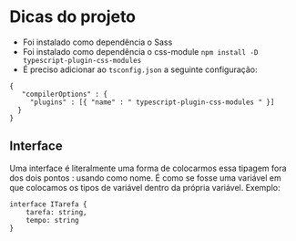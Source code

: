 # Dicas do projeto

- Foi instalado como dependência o Sass
- Foi instalado como dependência o css-module `npm install -D typescript-plugin-css-modules`
- É preciso adicionar ao `tsconfig.json` a seguinte configuração:

```
{
   "compilerOptions" : {
     "plugins" : [{ "name" : " typescript-plugin-css-modules " }]
  }
}
```

## Interface

Uma interface é literalmente uma forma de colocarmos essa tipagem fora dos dois pontos : usando como nome. É como se fosse uma variável em que colocamos os tipos de variável dentro da própria variável.
Exemplo:

```
interface ITarefa {
    tarefa: string,
    tempo: string
}
```




